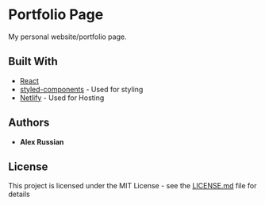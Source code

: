 # Portfolio Page

My personal website/portfolio page.

## Built With

* [React](http://reactjs.org/)
* [styled-components](https://styled-components.com/) - Used for styling
* [Netlify](https://netlify.com) - Used for Hosting

## Authors

* **Alex Russian**

## License

This project is licensed under the MIT License - see the [LICENSE.md](LICENSE.md) file for details
